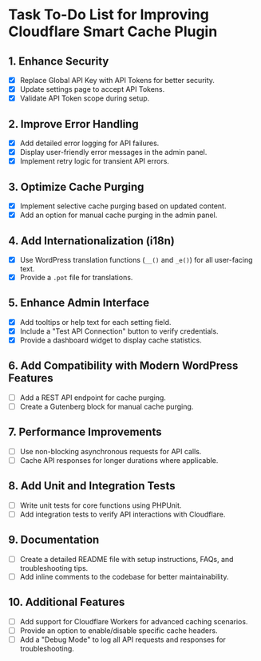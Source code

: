 # Task To-Do List for Improving Cloudflare Smart Cache Plugin

## 1. Enhance Security
- [x] Replace Global API Key with API Tokens for better security.
- [x] Update settings page to accept API Tokens.
- [x] Validate API Token scope during setup.

## 2. Improve Error Handling
- [x] Add detailed error logging for API failures.
- [x] Display user-friendly error messages in the admin panel.
- [x] Implement retry logic for transient API errors.

## 3. Optimize Cache Purging
- [x] Implement selective cache purging based on updated content.
- [x] Add an option for manual cache purging in the admin panel.

## 4. Add Internationalization (i18n)
- [x] Use WordPress translation functions (`__()` and `_e()`) for all user-facing text.
- [x] Provide a `.pot` file for translations.

## 5. Enhance Admin Interface
- [x] Add tooltips or help text for each setting field.
- [x] Include a "Test API Connection" button to verify credentials.
- [x] Provide a dashboard widget to display cache statistics.

## 6. Add Compatibility with Modern WordPress Features
- [ ] Add a REST API endpoint for cache purging.
- [ ] Create a Gutenberg block for manual cache purging.

## 7. Performance Improvements
- [ ] Use non-blocking asynchronous requests for API calls.
- [ ] Cache API responses for longer durations where applicable.

## 8. Add Unit and Integration Tests
- [ ] Write unit tests for core functions using PHPUnit.
- [ ] Add integration tests to verify API interactions with Cloudflare.

## 9. Documentation
- [ ] Create a detailed README file with setup instructions, FAQs, and troubleshooting tips.
- [ ] Add inline comments to the codebase for better maintainability.

## 10. Additional Features
- [ ] Add support for Cloudflare Workers for advanced caching scenarios.
- [ ] Provide an option to enable/disable specific cache headers.
- [ ] Add a "Debug Mode" to log all API requests and responses for troubleshooting.
